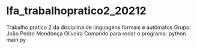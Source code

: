 # lfa_trabalhopratico2_20212
Trabalho prático 2 da disciplina de linguagens formais e autômatos
Grupo: João Pedro Mendonça Oliveira
Comando para rodar o programa: python main.py
